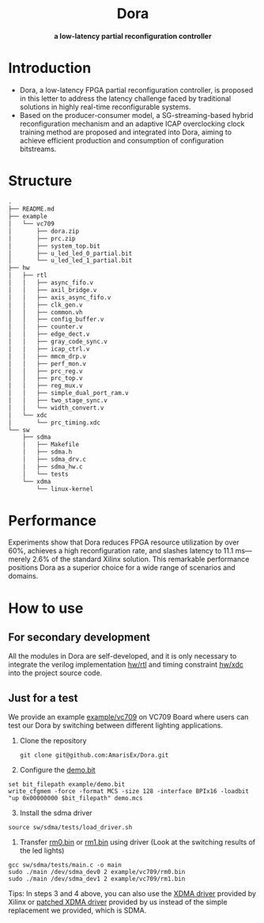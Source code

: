 <h1 align="center" style="margin: 10px 0 10px; font-weight: bold;">Dora</h1>
<h4 align="center">a low-latency partial reconfiguration controller</h4>

# Introduction

- Dora, a low-latency FPGA partial reconfiguration controller, is proposed in this letter to address the latency challenge faced by traditional solutions in highly real-time reconfigurable systems.
- Based on the producer-consumer model, a SG-streaming-based hybrid reconfiguration mechanism and an adaptive ICAP overclocking clock training method are proposed and integrated into Dora, aiming to achieve efficient production and consumption of configuration bitstreams.

# Structure

```txt
.
├── README.md
├── example
│   └── vc709
│       ├── dora.zip
│       ├── prc.zip
│       ├── system_top.bit
│       ├── u_led_led_0_partial.bit
│       └── u_led_led_1_partial.bit
├── hw
│   ├── rtl
│   │   ├── async_fifo.v
│   │   ├── axil_bridge.v
│   │   ├── axis_async_fifo.v
│   │   ├── clk_gen.v
│   │   ├── common.vh
│   │   ├── config_buffer.v
│   │   ├── counter.v
│   │   ├── edge_dect.v
│   │   ├── gray_code_sync.v
│   │   ├── icap_ctrl.v
│   │   ├── mmcm_drp.v
│   │   ├── perf_mon.v
│   │   ├── prc_reg.v
│   │   ├── prc_top.v
│   │   ├── reg_mux.v
│   │   ├── simple_dual_port_ram.v
│   │   ├── two_stage_sync.v
│   │   └── width_convert.v
│   └── xdc
│       └── prc_timing.xdc
└── sw
    ├── sdma
    │   ├── Makefile
    │   ├── sdma.h
    │   ├── sdma_drv.c
    │   ├── sdma_hw.c
    │   └── tests
    └── xdma
        └── linux-kernel
```

# Performance

Experiments show that Dora reduces FPGA resource utilization by over 60%, achieves a high reconfiguration rate, and slashes latency to 11.1 ms—merely 2.6% of the standard Xilinx solution. This remarkable performance positions Dora as a superior choice for a wide range of scenarios and domains.

# How to use

## For secondary development

All the modules in Dora are self-developed, and it is only necessary to integrate the verilog implementation [hw/rtl](hw/rtl) and timing constraint [hw/xdc](hw/xdc) into the project source code.

## Just for a test

We provide an example [example/vc709](example/vc709) on VC709 Board where users can test our Dora by switching between different lighting applications.

1. Clone the repository
   ```
   git clone git@github.com:AmarisEx/Dora.git
   ```
2. Configure the [demo.bit](example/vc709/demo.bit)

```shell
set bit_filepath example/demo.bit
write_cfgmem -force -format MCS -size 128 -interface BPIx16 -loadbit "up 0x00000000 $bit_filepath" demo.mcs
```

3. Install the sdma driver

```
source sw/sdma/tests/load_driver.sh
```

1. Transfer [rm0.bin](example/vc709/rm0.bin) or [rm1.bin](example/vc709/rm1.bin) using driver (Look at the switching results of the led lights)

```shell
gcc sw/sdma/tests/main.c -o main
sudo ./main /dev/sdma_dev0 2 example/vc709/rm0.bin
sudo ./main /dev/sdma_dev1 2 example/vc709/rm1.bin
```

Tips: In steps 3 and 4 above, you can also use the [XDMA driver](https://github.com/Xilinx/dma_ip_drivers/tree/master/XDMA/linux-kernel) provided by Xilinx or [patched XDMA driver](sw/xdma) provided by us instead of the simple replacement we provided, which is SDMA.
